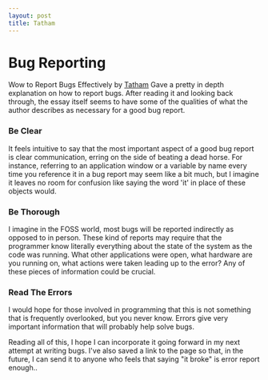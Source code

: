 ```yaml
---
layout: post
title: Tatham
---
```

# Bug Reporting

Wow to Report Bugs Effectively by [Tatham](https://www.chiark.greenend.org.uk/~sgtatham/bugs.html) Gave a pretty in depth explanation on how to report bugs. After reading it and looking back through, the essay itself seems to have some of the qualities of what the author describes as necessary for a good bug report.

### Be Clear
It feels intuitive to say that the most important aspect of a good bug report is clear communication, erring on the side of beating a dead horse. For instance, referring to an application window or a variable by name every time you reference it in a bug report may seem like a bit much, but I imagine it leaves no room for confusion like saying the word 'it' in place of these objects would.

### Be Thorough
I imagine in the FOSS world, most bugs will be reported indirectly as opposed to in person. These kind of reports may require that the programmer know literally everything about the state of the system as the code was running. What other applications were open, what hardware are you running on, what actions were taken leading up to the error? Any of these pieces of information could be crucial.

### Read The Errors
I would hope for those involved in programming that this is not something that is frequently overlooked, but you never know. Errors give very important information that will probably help solve bugs.

Reading all of this, I hope I can incorporate it going forward in my next attempt at writing bugs. I've also saved a link to the page so that, in the future, I can send it to anyone who feels that saying "it broke" is error report enough..


